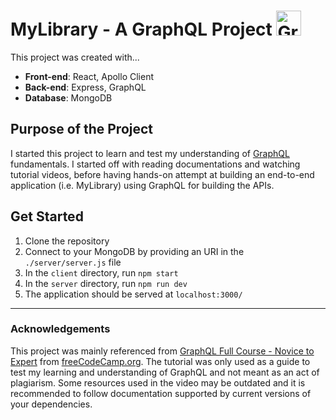 # MyLibrary - A GraphQL Project <img src='https://graphql.org/img/logo.svg' alt='GraphQL Logo' width='40px' height='40px'>
This project was created with...
- **Front-end**: React, Apollo Client
- **Back-end**: Express, GraphQL
- **Database**: MongoDB

## Purpose of the Project
I started this project to learn and test my understanding of [GraphQL](https://graphql.org/learn/) fundamentals. I started off with reading documentations and watching tutorial videos, before having hands-on attempt at building an end-to-end application (i.e. MyLibrary) using GraphQL for building the APIs.

## Get Started
1. Clone the repository
2. Connect to your MongoDB by providing an URI in the `./server/server.js` file
3. In the `client` directory, run `npm start`
4. In the `server` directory, run `npm run dev`
5. The application should be served at `localhost:3000/`

---

### Acknowledgements
This project was mainly referenced from [GraphQL Full Course - Novice to Expert](https://www.youtube.com/watch?v=ed8SzALpx1Q) from [freeCodeCamp.org](http://freeCodeCamp.org). The tutorial was only used as a guide to test my learning and understanding of GraphQL and not meant as an act of plagiarism. Some resources used in the video may be outdated and it is recommended to follow documentation supported by current versions of your dependencies.
